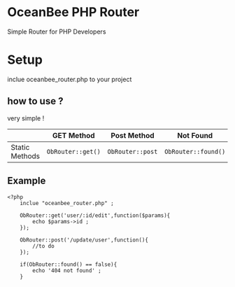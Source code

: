 # OceanBee PHP Router

Simple Router for PHP Developers


# Setup

inclue oceanbee_router.php to your project

## how to use ?

very simple !



|                |GET Method                          |Post Method              | Not Found          |
|----------------|-------------------------------|-----------------------------|-------|
|Static Methods |`ObRouter::get()`            |`ObRouter::post`             | `ObRouter::found()`

## Example

    <?php 
	    inclue "oceanbee_router.php" ;
		
		ObRouter::get('user/:id/edit',function($params){
			echo $params->id ;
		});
		
		ObRouter::post('/update/user',function(){
			//to do
		});
		
		if(ObRouter::found() == false){
			echo '404 not found' ;
		}


	
